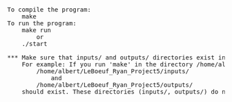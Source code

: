 <pre>To compile the program:
    make
To run the program:
    make run
        or
    ./start
    
*** Make sure that inputs/ and outputs/ directories exist in the folder you're compiling in.
    For example: If you run 'make' in the directory /home/albert/LeBoeuf_Ryan_Project5/ , the directories
        /home/albert/LeBoeuf_Ryan_Project5/inputs/
            and
        /home/albert/LeBoeuf_Ryan_Project5/outputs/
    should exist. These directories (inputs/, outputs/) do not need to be empty.</pre>
